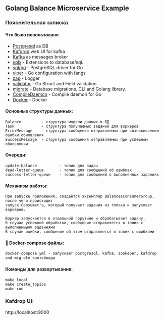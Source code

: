 ## Golang Balance Microservice Example ###

### Пояснительная записка

#### Что было использовано
* [Postgresql](https://www.postgresql.org/) as DB<br/>
* [Kafdrop](https://github.com/obsidiandynamics/kafdrop) web UI for kafka<br/>
* [Kafka](https://github.com/segmentio/kafka-go) as messages broker<br/>
* [sqlx](https://github.com/jmoiron/sqlx) - Extensions to database/sql.
* [sql/pq](https://github.com/lib/pq) - PostgreSQL driver for Go
* [viper](https://github.com/spf13/viper) - Go configuration with fangs
* [zap](https://github.com/uber-go/zap) - Logger
* [validator](https://github.com/go-playground/validator) - Go Struct and Field validation
* [migrate](https://github.com/golang-migrate/migrate) - Database migrations. CLI and Golang library.
* [CompileDaemon](https://github.com/githubnemo/CompileDaemon) - Compile daemon for Go
* [Docker](https://www.docker.com/) - Docker


#### Основные структуры данных:
    Balance         - структура модели данных в БД
    Task            - структура получаемых заданий для воркеров
    ErrorMessage    - структура сообщения отправляемых при возникновении ошибки обновления 
    SuccessMessage  - структура сообщения отправляемых при успешном обновлении 

#### Очереди:
    update-balance          - топик для задач
    dead-letter-queue       - топик для сообщений об ошибках
    success-letter-queue    - топик для сообщений о выполненных заданиях

#### Механизм работы:
    При запуске приложения, создаётся экземпляр BalancesConsumerGroup, после чего происходит 
    запуск Consumer'а, который получает задания из топика и запускает воркеров.
    
    Воркер запускается в отдельной горутине и обрабатывает задачу. 
    В случае успешной обработки, сообщение отправляется в топик с выполненыыми заданиями
    В случае ошибки, сообщение об этом отправляется в топик с ошибками

#### 🚀 Docker-compose файлы:
    docker-compose.yml - запускает postgresql, kafka, zookeper, kafdrop and migrate контейнеры

#### Команды для развертывания:
    make local
    make create_topics
    make run

### Kafdrop UI:

http://localhost:9000
